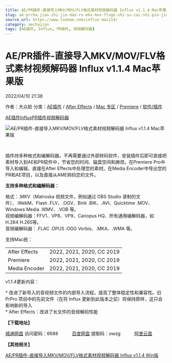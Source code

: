 ```yaml
---
title: AE/PR插件-直接导入MKV/MOV/FLV格式素材视频解码器 Influx v1.1.4 Mac苹果版
slug: ae-prcha-jian-zhi-jie-dao-ru-mkv-mov-flvge-shi-su-cai-shi-pin-jie-ma-qi-influx-v1-1-4-macping-guo-ban
source_url: https://www.lookae.com/influx-mac114/
category: aechajian
tags: [AE插件, Influx, PR插件, 视频解码器]
---
```

# AE/PR插件-直接导入MKV/MOV/FLV格式素材视频解码器 Influx v1.1.4 Mac苹果版

2022/04/10 21:38

作者：大众脸
分类：[AE插件](https://www.lookae.com/after-effects/aechajian/) / [After Effects](https://www.lookae.com/after-effects/) / [Mac 专区](https://www.lookae.com/mac-osx/) / [Premiere](https://www.lookae.com/qitarjcj/premierezy/) / [软件/插件](https://www.lookae.com/qitarjcj/)

[AE插件](https://www.lookae.com/tag/ae%e6%8f%92%e4%bb%b6/)[Influx](https://www.lookae.com/tag/influx/)[PR插件](https://www.lookae.com/tag/pr%e6%8f%92%e4%bb%b6/)[视频解码器](https://www.lookae.com/tag/%e8%a7%86%e9%a2%91%e8%a7%a3%e7%a0%81%e5%99%a8/)

![AE/PR插件-直接导入MKV/MOV/FLV格式素材视频解码器 Influx v1.1.4 Mac苹果版](https://www.lookae.com/wp-content/uploads/2022/04/Influx-Mac.jpg "AE/PR插件-直接导入MKV/MOV/FLV格式素材视频解码器 Influx v1.1.4 Mac苹果版-LookAE.com")

[﻿﻿﻿](https://cloud.video.taobao.com//play/u/705956171/p/1/e/6/t/1/334057662148.mp4)

插件持多种格式和编解码器。不再需要通过外部转码软件，安装插件后即可直接把素材导入到AE和PR软件中，节省您的时间、磁盘空间和麻烦。在Premiere Pro中导入和编辑，直接在After Effects中处理您的素材。在Media Encoder中导出您的PR和AE项目，以及直接从AME转码您的文件。

**支持多种格式和编解码器：**

格式：.MKV（Matroska 视频文件，例如通过 OBS Studio 录制的文件）、.WebM、Flash .FLV、.OGV、Bink .BIK、.AVI、Quicktime .MOV、Windows Media .WMV、.VOB 等。  
视频编解码器：FFV1、VP8、VP9、Canopus HQ、所有通用编解码器，如H.264 H.265等。  
音频编解码器：.FLAC .OPUS .OGG Vorbis、.MKA、.WMA 等。

支持Mac统：

|  |  |
| --- | --- |
| After Effects | 2022, 2021, 2020, CC 2019 |
| Premiere | 2022, 2021, 2020, CC 2019 |
| Media Encoder | 2022, 2021, 2020, CC 2019 |

v1.1.4更新内容：

\* 改进了新导入的音视频文件的内部导入流程，提高了整体稳定性和兼容性。旧 PrPro 项目中的先前文件（在将 Influx 更新到此版本之前）将保持原样，这只会影响新的导入  
\* After Effects：改进了长文件的音频解码性能

**【下载地址】**

[城通网盘](https://url70.ctfile.com/f/2827370-564937004-aae131) 访问密码：6688           [百度网盘](https://pan.baidu.com/s/1c2YHVQQ8_sO-gfWSBgj69A?pwd=owzg) 提取码：owzg           [阿里云盘](https://www.aliyundrive.com/s/Hss4cwHocSY)

**【其他相关】**

[AE/PR插件-直接导入MKV/MOV/FLV格式素材视频解码器 Influx v1.1.4 Win版](https://www.lookae.com/influx-114/)
